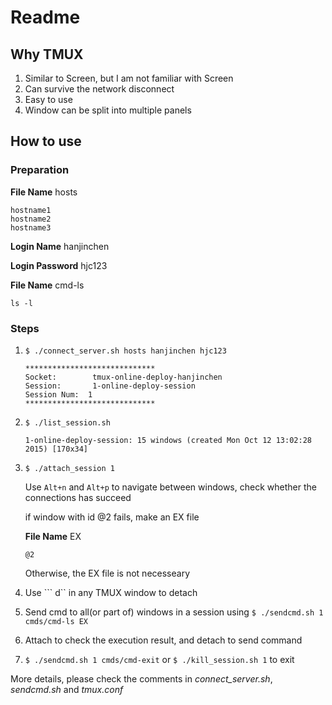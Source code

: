 # Readme

## Why TMUX

1. Similar to Screen, but I am not familiar with Screen
1. Can survive the network disconnect
1. Easy to use
1. Window can be split into multiple panels

## How to use

### Preparation

**File Name** hosts

    hostname1
    hostname2
    hostname3

**Login Name** hanjinchen

**Login Password** hjc123

**File Name** cmd-ls

    ls -l

### Steps

1.  `$ ./connect_server.sh hosts hanjinchen hjc123`

        *****************************
        Socket:        tmux-online-deploy-hanjinchen
        Session:       1-online-deploy-session
        Session Num:  1
        *****************************

1.  `$ ./list_session.sh`

        1-online-deploy-session: 15 windows (created Mon Oct 12 13:02:28 2015) [170x34]

1.  `$ ./attach_session 1`

    Use `Alt+n` and `Alt+p` to navigate between windows, check whether the connections has succeed

    if window with id @2 fails, make an EX file

    **File Name** EX

        @2

    Otherwise, the EX file is not necesseary

1.  Use ``` d`` in any TMUX window to detach

1.  Send cmd to all(or part of) windows in a session using `$ ./sendcmd.sh 1 cmds/cmd-ls EX`

1.  Attach to check the execution result, and detach to send command

1.  `$ ./sendcmd.sh 1 cmds/cmd-exit` or `$ ./kill_session.sh 1` to exit

More details, please check the comments in *connect_server.sh*, *sendcmd.sh* and *tmux.conf*
